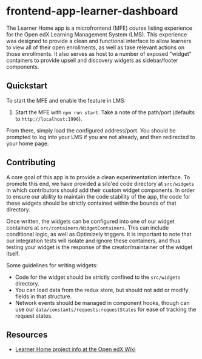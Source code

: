 # frontend-app-learner-dashboard

The Learner Home app is a microfrontend (MFE) course listing experience for the Open edX Learning Management System (LMS).  This experience was designed to provide a clean and functional interface to allow learners to view all of their open enrollments, as well as take relevant actions on those enrollments.  It also serves as host to a number of exposed "widget" containers to provide upsell and discovery widgets as sidebar/footer components.

## Quickstart

To start the MFE and enable the feature in LMS:

1. Start the MFE with `npm run start`. Take a note of the path/port (defaults to `http://localhost:1996`).

From there, simply load the configured address/port.  You should be prompted to log into your LMS if you are not already, and then redirected to your home page.

## Contributing

A core goal of this app is to provide a clean experimentation interface.  To promote this end, we have provided a silo'ed code directory at `src/widgets` in which contributors should add their custom widget components.  In order to ensure our ability to maintain the code stability of the app, the code for these widgets should be strictly contained within the bounds of that directory.

Once written, the widgets can be configured into one of our widget containers at `src/containers/WidgetContainers`.  This can include conditional logic, as well as Optimizely triggers. It is important to note that our integration tests will isolate and ignore these containers, and thus testing your widget is the response of the creator/maintainer of the widget itself.

Some guidelines for writing widgets:
* Code for the widget should be strictly confined to the `src/widgets` directory.
* You can load data from the redux store, but should not add or modify fields in that structure.
* Network events should be managed in component hooks, though can use our `data/constants/requests:requestStates` for ease of tracking the request states.

## Resources

* [Learner Home project info at the Open edX Wiki](https://openedx.atlassian.net/wiki/spaces/OEPM/pages/3575906333/Learner+Home)
